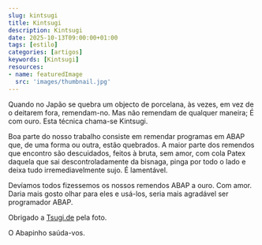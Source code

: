 ```yaml
---
slug: kintsugi
title: Kintsugi
description: Kintsugi
date: 2025-10-13T09:00:00+01:00
tags: [estilo]
categories: [artigos]
keywords: [Kintsugi]
resources:
- name: featuredImage
  src: 'images/thumbnail.jpg'
---
```


Quando no Japão se quebra um objecto de porcelana, às vezes, em vez de o deitarem fora, remendam-no. Mas não remendam de qualquer maneira; É com ouro. Esta técnica chama-se Kintsugi.

<!--more-->

Boa parte do nosso trabalho consiste em remendar programas em ABAP que, de uma forma ou outra, estão quebrados. A maior parte dos remendos que encontro são descuidados, feitos à bruta, sem amor, com cola Patex daquela que sai descontroladamente da bisnaga, pinga por todo o lado e deixa tudo irremediavelmente sujo. É lamentável.

Devíamos todos fizessemos os nossos remendos ABAP a ouro. Com amor. Daria mais gosto olhar para eles e usá-los, seria mais agradável ser programador ABAP.

Obrigado a [Tsugi.de][1] pela foto.

O Abapinho saúda-vos.

[1]: <http://tsugi.de>
